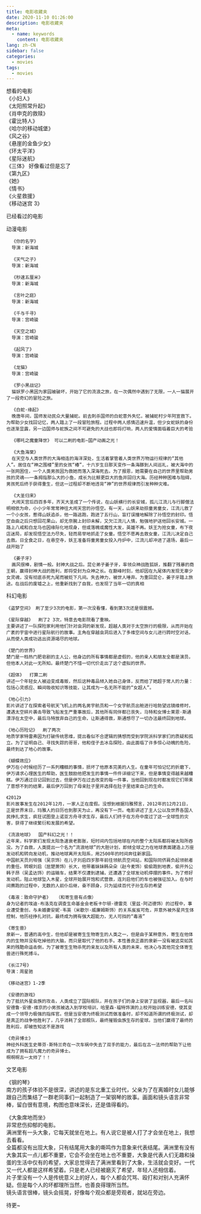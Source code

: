 ```yaml
---
title: 电影收藏夹
date: 2020-11-10 01:26:00
description: 电影收藏夹
meta:
  - name: keywords
    content: 电影收藏夹
lang: zh-CN
sidebar: false
categories:
  - movies
tags:
  - movies
---
```


<!-- more -->

想看的电影  
《小妇人》  
《太阳照常升起》  
《肖申克的救赎》  
《霍比特人》  
《哈尔的移动城堡》  
《风之谷》  
《悬崖的金鱼少女》  
《环太平洋》  
《星际迷航》  
《三体》 好像看过但是忘了  
《第九区》  
《她》  
《情书》  
《火星救援》  
《移动迷宫 3》

已经看过的电影

动漫电影

      《你的名字》
      导演：新海城

      《天气之子》
      导演：新海城

      《秒速五厘米》
      导演：新海城

      《言叶之庭》
      导演：新海城

      《千与千寻》
      导演：宫崎骏

      《天空之城》
      导演：宫崎骏

      《起风了》
      导演：宫崎骏

      《龙猫》
      导演：宫崎骏

      《罗小黑战记》
      猫妖罗小黑因为家园被破坏，开始了它的流浪之旅，在一次偶然中遇到了无限，一人一猫展开了一段奇幻的冒险之旅。

      《白蛇·缘起》
      晚唐年间，国师发动民众大量捕蛇。前去刺杀国师的白蛇意外失忆，被捕蛇村少年阿宣救下。为帮助少女找回记忆，两人踏上了一段冒险旅程。过程中两人感情迅速升温，但少女蛇妖的身份也逐渐显露，另一边国师与蛇族之间不可避免的大战也即将打响，两人的爱情面临着巨大的考验

      《哪吒之魔童降世》 可以二刷的电影~国产动画之光！

      《大鱼海棠》
      在天空与人类世界的大海相连的海洋深处，生活着掌管着人类世界万物运行规律的“其他人”。居住在“神之围楼”里的女孩“椿”，十六岁生日那天变作一条海豚到人间巡礼，被大海中的一张网困住，一个人类男孩因为救她而落入深海死去。为了报恩，她需要在自己的世界里帮助男孩的灵魂——一条拇指那么大的小鱼，成长为比鲸更巨大的鱼并回归大海。历经种种困难与阻碍，男孩死后终于获得重生，但这一过程却不断地违背“神”的世界规律而引发种种灾难。

      《大圣归来》
      大闹天宫后四百多年，齐天大圣成了一个传说，在山妖横行的长安城，孤儿江流儿与行脚僧法明相依为命，小小少年常常神往大闹天宫的孙悟空。有一天，山妖来劫掠童男童女，江流儿救了一个小女孩，惹得山妖追杀，他一路逃跑，跑进了五行山，盲打误撞地解除了孙悟空的封印。悟空自由之后只想回花果山，却无奈腕上封印未解，又欠江流儿人情，勉强地护送他回长安城。一路上八戒和白龙马也因缘际化地现身，但或落魄或魔性大发，英雄不再。妖王为抢女童，布下夜店迷局，却发现悟空法力尽失，轻而易举地抓走了女童。悟空不愿再去救女童，江流儿决定自己去救。日全食之日，在悬空寺，妖王准备将童男童女投入丹炉中，江流儿却冲进了道场，最后一战开始了

      《姜子牙》
      画风很棒，剧情一般。封神大战之后。昆仑弟子姜子牙，率领众神战胜狐妖，推翻了残暴的商王朝，赢得封神大战的胜利，即将受封为众神之长。在巅峰时刻，他却因在九尾体内发现无辜少女灵魂，没有彻底杀死九尾而被贬下凡间。失去神力，被世人唾弃。为重回昆仑，姜子牙踏上旅途。在战后的废墟之上，他重新找到了自我，也发现了当年一切的真相

科幻电影

    《盗梦空间》 刷了至少3次的电影，第一次没看懂，看到第3次还是很震撼。

    《星际穿越》  刷了2 3次，特意去电影院看了重映。
    主要讲述了一队探险家利用他们针对虫洞的新发现，超越人类对于太空旅行的极限，从而开始在广袤的宇宙中进行星际航行的故事。主角在穿越虫洞后进入了多维空间与女儿进行跨时空对话，从而使人类成功逃出资源竭尽的地球。

    《楚门的世界》
    楚门是一档热门肥皂剧的主人公，他身边的所有事情都是虚假的，他的亲人和朋友全都是演员，但他本人对此一无所知。最终楚门不惜一切代价走出了这个虚拟的世界。

    《超体》  打算二刷
    讲述一个年轻女人被迫变成毒贩，然后这种毒品倾入她自己身体，反而给了她超于常人的力量：包括心灵感应、瞬间吸收知识等技能，让其成为一名无所不能的“女超人”。

    《地心引力》
    影片讲述了在探索者号航天飞机上的两名男宇航员和一个女宇航员出舱进行哈勃望远镜维修时，遭遇太空碎片袭击导致飞船发生严重事故后，其他所有同伴都已丧失，马特和女博士莱恩·斯通漂浮在太空中，最后马特放弃自己的生命，让斯通得救，斯通想尽了一切办法最终回到地球。

    《地心历险记》  刷了两次
    地质学家特雷弗因为打破传统思维，提出看似不合逻辑的猜想而受到学院派科学家们的质疑和孤立。为了证明自己、寻找失踪的哥哥，他和侄子去冰岛探险，由此面临了许多惊心动魄的危险，最终到达了地心的故事。

    《蝴蝶效应》
    伊万在小时候经历了一系列糟糕的事情，损坏了他原本完美的人生。在童年可怕记忆的折磨下，伊万请求心理医生的帮助，医生鼓励他把发生的事情一件件详细记下来，但是事情变得越来越糟糕。伊万通过日记回到过去，但是伊万在过去改变的每一件事，当他回到现在时都发现它们带来了意想不到的结果，最后伊万回到了母亲肚子里并选择在肚子里结束自己的生命。

    《2012》
    影片故事发生在2012年12月，一家人正在度假。没想到根据玛雅预言，2012年的12月21日，正是世界末日，玛雅人的日历也到那天为止，再没有下一页。电影讲述了主人公以及世界各国人民挣扎求生，疯狂试图登上诺亚方舟寻求生存，最后人们终于在方舟中度过了这一全球性的灾害，获得了继续繁衍和发展的希望。

    《流浪地球》  国产科幻之光！！
    近年来，科学家们发现太阳急速衰老膨胀，短时间内包括地球在内的整个太阳系都将被太阳所吞没。为了自救，人类提出一个名为“流浪地球”的大胆计划，即倾全球之力在地球表面建造上万座发动机和转向发动机，推动地球离开太阳系，用2500年的时间奔往新家园。
    中国航天员刘培强（吴京饰）在儿子刘启四岁那年前往领航员空间站，和国际同侪肩负起领航者的重任。转眼刘启（屈楚萧饰）长大，他带着妹妹韩朵朵（赵今麦饰）偷偷跑到地表，偷开外公韩子昂（吴孟达饰）的运输车，结果不仅遭到逮捕，还遭遇了全球发动机停摆的事件。为了修好发动机，阻止地球坠入木星，全球开始展开饱和式营救，连刘启他们的车也被强征加入。在与时间赛跑的过程中，无数的人前仆后继，奋不顾身，只为延续百代子孙生存的希望

    《毒液：致命守护者》  （和寄生兽有点像）
    身为记者的埃迪·布洛克在调查生命基金会老板卡尔顿·德雷克（里兹·阿迈德饰）的过程中，事业遭受重创，与未婚妻安妮·韦英（米歇尔·威廉姆斯饰）的关系岌岌可危，并意外被外星共生体控制，他历经挣扎对抗，最终成为拥有强大超能力，无人可挡的“毒液”

    《寄生兽》
    泉新一，普通的高中生，但他却是被寄生生物寄生的人类之一，但是由于某种意外，寄生在他体内的生物并没有吃掉他的大脑，而只是取代了他的右手。本性善良正直的泉新一没有被这突如其来的残酷命运击倒，为了被寄生生物杀死的亲友以及所有人类的未来，他决心与其他完全体寄生兽进行殊死搏斗。

    《长江7号》
    导演：周星驰

    《移动迷宫》1-2季

    《安德的游戏》
    为了抵抗外星虫族的攻击，人类成立了国际舰队，并在孩子们的身上安装了监视器，最后一名叫安德鲁·安德·维京的小男孩被选入到学校培训，哈里森·福特饰演的上校开始训练安德，使其变成一个领导力极强的指挥官。但是当安德为终极测试而做准备时，却不知道所谓的终极测试，却是真正的战争他胜利了，几乎消耗了全部舰队，最终摧毁虫族生存的星球。当他们赢得了最终的胜利后，却被告知这不是游戏

    《奇异博士》
    神经外科医生史蒂芬·斯特兰奇在一次车祸中失去了双手的能力，最后在古一法师的帮助下让他成为了拥有超凡魔力的奇异博士。
    啊啊啊古一太帅了！！

文艺电影

《钢的琴》  
 南方的孩子体验不是很深，讲述的是东北重工业时代，父亲为了在离婚时女儿能够跟自己而集结了一群老同事们一起制造了一架钢琴的故事。画面和镜头语言非常棒，留白很有意境，构图也意味深长，还是值得看的。  
  
 《大象席地而坐》  
 非常悲伤抑郁的电影。  
 满洲里有一头大象，它每天就坐在地上。有人说它是被人打了才会坐在地上，我想去看看。  
 全篇都没有出现大象，只有结尾用大象的嘶鸣作为意象来代表结尾。满洲里有没有大象其实一点儿都不重要，它会不会坐在地上也不重要，大象是代表人们无趣和操蛋的生活中仅有的希望，大家总觉得去了满洲里看到了大象，生活就会变好。一代又一代人都是这样希望着。只是老人已经被磨灭了希望，年轻人还相信着。  
 片子里没有一个人是传统意义上的好人，每个人都会咒骂、殴打和对别人充满怀疑。但是每个人的坏都理所当然，也善良得理所当然。  
 镜头语言很棒，镜头会摇晃，好像每个观众都是旁观者，就站在旁边。

待更~
